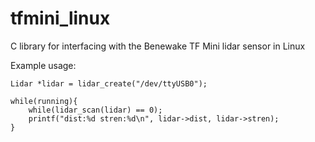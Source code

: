 # tfmini_linux

C library for interfacing with the Benewake TF Mini lidar sensor in Linux

Example usage:

    Lidar *lidar = lidar_create("/dev/ttyUSB0");

    while(running){
        while(lidar_scan(lidar) == 0);
        printf("dist:%d stren:%d\n", lidar->dist, lidar->stren);
    }
